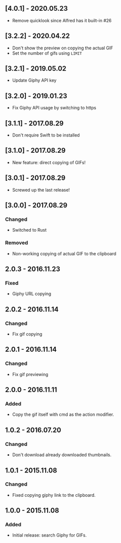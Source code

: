 ## [4.0.1] - 2020.05.23
- Remove quicklook since Alfred has it built-in #26

## [3.2.2] - 2020.04.22
- Don't show the preview on copying the actual GIF
- Set the number of gifs using `LIMIT`

## [3.2.1] - 2019.05.02
- Update Giphy API key

## [3.2.0] - 2019.01.23
- Fix Giphy API usage by switching to https

## [3.1.1] - 2017.08.29
- Don't require Swift to be installed

## [3.1.0] - 2017.08.29
- New feature: direct copying of GIFs!

## [3.0.1] - 2017.08.29
- Screwed up the last release!

## [3.0.0] - 2017.08.29
### Changed
- Switched to Rust

### Removed
- Non-working copying of actual GIF to the clipboard

## 2.0.3 - 2016.11.23
### Fixed
- Giphy URL copying

## 2.0.2 - 2016.11.14
### Changed
- Fix gif copying

## 2.0.1 - 2016.11.14
### Changed
- Fix gif previewing

## 2.0.0 - 2016.11.11
### Added
- Copy the gif itself with cmd as the action modifier.

## 1.0.2 - 2016.07.20
### Changed
- Don't download already downloaded thumbnails.

## 1.0.1 - 2015.11.08
### Changed
- Fixed copying giphy link to the clipboard.

## 1.0.0 - 2015.11.08
### Added
- Initial release: search Giphy for GIFs.
